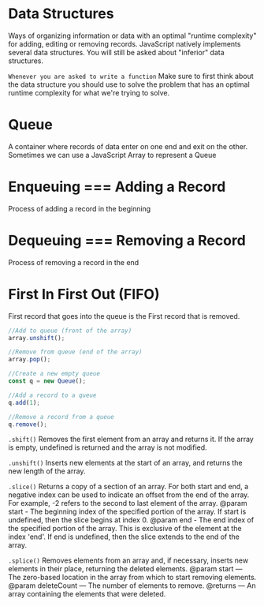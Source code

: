 # Data Structures

Ways of organizing information or data with an optimal "runtime complexity" for adding, editing or removing records.
JavaScript natively implements several data structures.
You will still be asked about "inferior" data structures.

`Whenever you are asked to write a function`
Make sure to first think about the data structure you should use to solve the problem that has an optimal runtime complexity for what we're trying to solve.

# Queue

A container where records of data enter on one end and exit on the other.  
Sometimes we can use a JavaScript Array to represent a Queue

# Enqueuing === Adding a Record

Process of adding a record in the beginning

# Dequeuing === Removing a Record

Process of removing a record in the end

# First In First Out (FIFO)

First record that goes into the queue is the First record that is removed.

```js
//Add to queue (front of the array)
array.unshift();

//Remove from queue (end of the array)
array.pop();

//Create a new empty queue
const q = new Queue();

//Add a record to a queue
q.add(1);

//Remove a record from a queue
q.remove();
```

`.shift()`
Removes the first element from an array and returns it. If the array is empty, undefined is returned and the array is not modified.

`.unshift()`
Inserts new elements at the start of an array, and returns the new length of the array.

`.slice()`
Returns a copy of a section of an array.
For both start and end, a negative index can be used to indicate an offset from the end of the array.
For example, -2 refers to the second to last element of the array.
@param start - The beginning index of the specified portion of the array. If start is undefined, then the slice begins at index 0.
@param end - The end index of the specified portion of the array. This is exclusive of the element at the index 'end'. If end is undefined, then the slice extends to the end of the array.

`.splice()`
Removes elements from an array and, if necessary, inserts new elements in their place, returning the deleted elements.
@param start — The zero-based location in the array from which to start removing elements.
@param deleteCount — The number of elements to remove.
@returns — An array containing the elements that were deleted.
